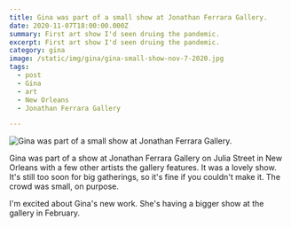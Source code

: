 ```yaml
---
title: Gina was part of a small show at Jonathan Ferrara Gallery.
date: 2020-11-07T18:00:00.000Z
summary: First art show I'd seen druing the pandemic.
excerpt: First art show I'd seen druing the pandemic.
category: gina
image: /static/img/gina/gina-small-show-nov-7-2020.jpg
tags:
  - post 
  - Gina
  - art
  - New Orleans
  - Jonathan Ferrara Gallery

---
```


![Gina was part of a small show at Jonathan Ferrara Gallery.](/static/img/gina/gina-small-show-nov-7-2020.jpg "Gina was part of a small show at Jonathan Ferrara Gallery.")

Gina was part of a show at Jonathan Ferrara Gallery on Julia Street in New Orleans with a few other artists the gallery features. It was a lovely show. It's still too soon for big gatherings, so it's fine if you couldn't make it. The crowd was small, on purpose.

I'm excited about Gina's new work. She's having a bigger show at the gallery in February.